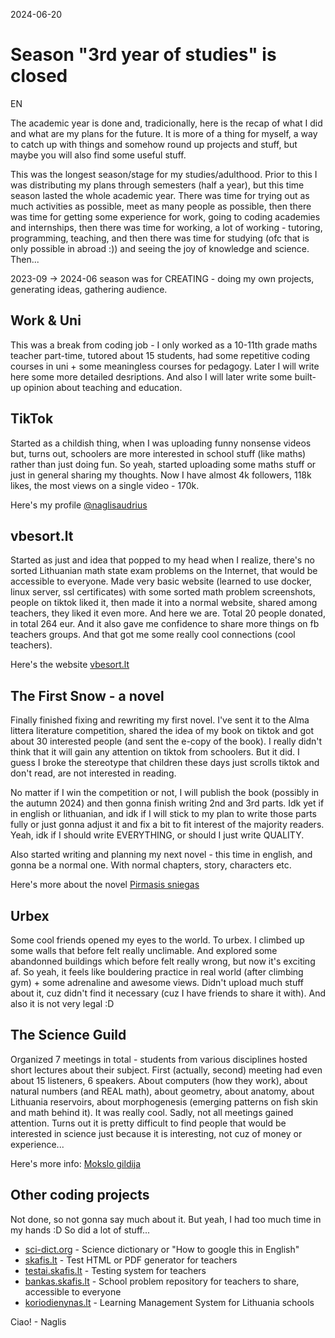 2024-06-20

# Season "3rd year of studies" is closed

EN

The academic year is done and, tradicionally, here is the recap of what I did and what are my plans for the future. It is more of a thing for myself, a way to catch up with things and somehow round up projects and stuff, but maybe you will also find some useful stuff.

This was the longest season/stage for my studies/adulthood. Prior to this I was distributing my plans through semesters (half a year), but this time season lasted the whole academic year. There was time for trying out as much activities as possible, meet as many people as possible, then there was time for getting some experience for work, going to coding academies and internships, then there was time for working, a lot of working - tutoring, programming, teaching, and then there was time for studying (ofc that is only possible in abroad :)) and seeing the joy of knowledge and science. Then...

2023-09 -> 2024-06 season was for CREATING - doing my own projects, generating ideas, gathering audience.

## Work & Uni

This was a break from coding job - I only worked as a 10-11th grade maths teacher part-time, tutored about 15 students, had some repetitive coding courses in uni + some meaningless courses for pedagogy. Later I will write here some more detailed desriptions. And also I will later write some built-up opinion about teaching and education.

## TikTok

Started as a childish thing, when I was uploading funny nonsense videos but, turns out, schoolers are more interested in school stuff (like maths) rather than just doing fun. So yeah, started uploading some maths stuff or just in general sharing my thoughts. Now I have almost 4k followers, 118k likes, the most views on a single video - 170k.

Here's my profile [@naglisaudrius](https://www.tiktok.com/@naglisaudrius)

## vbesort.lt

Started as just and idea that popped to my head when I realize, there's no sorted Lithuanian math state exam problems on the Internet, that would be accessible to everyone. Made very basic website (learned to use docker, linux server, ssl certificates) with some sorted math problem screenshots, people on tiktok liked it, then made it into a normal website, shared among teachers, they liked it even more. And here we are. Total 20 people donated, in total 264 eur. And it also gave me confidence to share more things on fb teachers groups. And that got me some really cool connections (cool teachers).

Here's the website [vbesort.lt](https://www.vbesort.lt)

## The First Snow - a novel

Finally finished fixing and rewriting my first novel. I've sent it to the Alma littera literature competition, shared the idea of my book on tiktok and got about 30 interested people (and sent the e-copy of the book). I really didn't think that it will gain any attention on tiktok from schoolers. But it did. I guess I broke the stereotype that children these days just scrolls tiktok and don't read, are not interested in reading.

No matter if I win the competition or not, I will publish the book (possibly in the autumn 2024) and then gonna finish writing 2nd and 3rd parts. Idk yet if in english or lithuanian, and idk if I will stick to my plan to write those parts fully or just gonna adjust it and fix a bit to fit interest of the majority readers. Yeah, idk if I should write EVERYTHING, or should I just write QUALITY.

Also started writing and planning my next novel - this time in english, and gonna be a normal one. With normal chapters, story, characters etc.

Here's more about the novel [Pirmasis sniegas](https://www.npw.lt/#/write/the-first-snow/)

## Urbex

Some cool friends opened my eyes to the world. To urbex. I climbed up some walls that before felt really unclimable. And explored some abandonned buildings which before felt really wrong, but now it's exciting af. So yeah, it feels like bouldering practice in real world (after climbing gym) + some adrenaline and awesome views. Didn't upload much stuff about it, cuz didn't find it necessary (cuz I have friends to share it with). And also it is not very legal :D

## The Science Guild

Organized 7 meetings in total - students from various disciplines hosted short lectures about their subject. First (actually, second) meeting had even about 15 listeners, 6 speakers. About computers (how they work), about natural numbers (and REAL math), about geometry, about anatomy, about Lithuania reservoirs, about morphogenesis (emerging patterns on fish skin and math behind it). It was really cool. Sadly, not all meetings gained attention. Turns out it is pretty difficult to find people that would be interested in science just because it is interesting, not cuz of money or experience...

Here's more info: [Mokslo gildija](/docs/teach/the-science-guild)

## Other coding projects

Not done, so not gonna say much about it. But yeah, I had too much time in my hands :D So did a lot of stuff...

- [sci-dict.org](https://www.sci-dict.org) - Science dictionary or "How to google this in English"
- [skafis.lt](https://www.skafis.lt) - Test HTML or PDF generator for teachers
- [testai.skafis.lt](https://testai.skafis.lt) - Testing system for teachers
- [bankas.skafis.lt](https://bankas.skafis.lt) - School problem repository for teachers to share, accessible to everyone
- [koriodienynas.lt](https://www.koriodienynas.lt) - Learning Management System for Lithuania schools

Ciao!
\- Naglis
